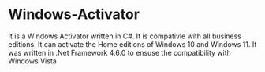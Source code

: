 # Windows-Activator
It is a Windows Activator written in C#.
It is compativle with all business editions. It can activate the Home editions of Windows 10 and Windows 11.
It was written in .Net Framework 4.6.0 to ensuse the compatibility with Windows Vista

